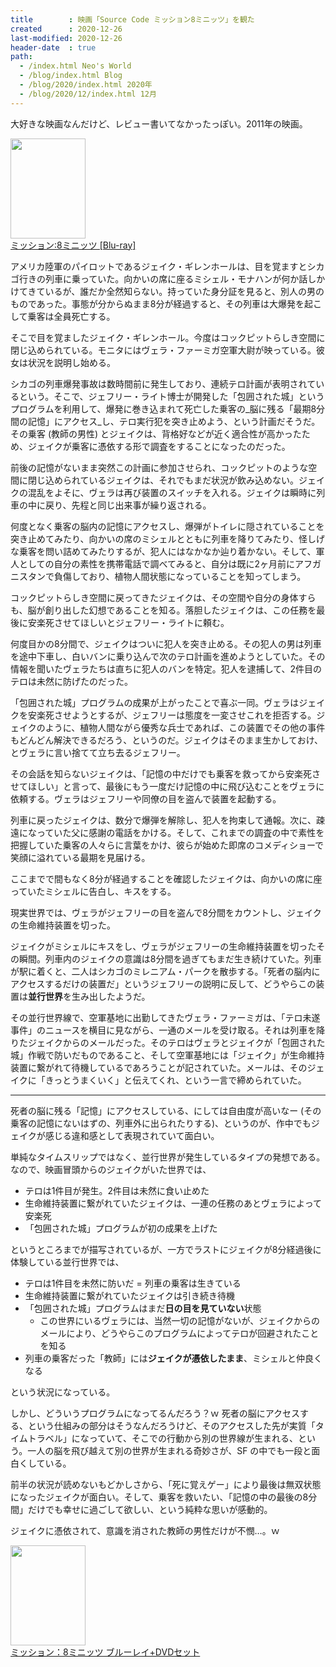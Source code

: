 ```yaml
---
title        : 映画「Source Code ミッション8ミニッツ」を観た
created      : 2020-12-26
last-modified: 2020-12-26
header-date  : true
path:
  - /index.html Neo's World
  - /blog/index.html Blog
  - /blog/2020/index.html 2020年
  - /blog/2020/12/index.html 12月
---
```


大好きな映画なんだけど、レビュー書いてなかったっぽい。2011年の映画。

<div class="ad-amazon">
  <div class="ad-amazon-image">
    <a href="https://www.amazon.co.jp/dp/B00AH8CMJ2?tag=neos21-22&amp;linkCode=osi&amp;th=1&amp;psc=1">
      <img src="https://m.media-amazon.com/images/I/6183IsRAZFL._SL160_.jpg" width="120" height="160">
    </a>
  </div>
  <div class="ad-amazon-info">
    <div class="ad-amazon-title">
      <a href="https://www.amazon.co.jp/dp/B00AH8CMJ2?tag=neos21-22&amp;linkCode=osi&amp;th=1&amp;psc=1">ミッション:8ミニッツ [Blu-ray]</a>
    </div>
  </div>
</div>

アメリカ陸軍のパイロットであるジェイク・ギレンホールは、目を覚ますとシカゴ行きの列車に乗っていた。向かいの席に座るミシェル・モナハンが何か話しかけてきているが、誰だか全然知らない。持っていた身分証を見ると、別人の男のものであった。事態が分からぬまま8分が経過すると、その列車は大爆発を起こして乗客は全員死亡する。

そこで目を覚ましたジェイク・ギレンホール。今度はコックピットらしき空間に閉じ込められている。モニタにはヴェラ・ファーミガ空軍大尉が映っている。彼女は状況を説明し始める。

シカゴの列車爆発事故は数時間前に発生しており、連続テロ計画が表明されているという。そこで、ジェフリー・ライト博士が開発した「包囲された城」というプログラムを利用して、爆発に巻き込まれて死亡した乗客の_脳に残る「最期8分間の記憶」にアクセス_し、テロ実行犯を突き止めよう、という計画だそうだ。その乗客 (教師の男性) とジェイクは、背格好などが近く適合性が高かったため、ジェイクが乗客に憑依する形で調査をすることになったのだった。

前後の記憶がないまま突然この計画に参加させられ、コックピットのような空間に閉じ込められているジェイクは、それでもまだ状況が飲み込めない。ジェイクの混乱をよそに、ヴェラは再び装置のスイッチを入れる。ジェイクは瞬時に列車の中に戻り、先程と同じ出来事が繰り返される。

何度となく乗客の脳内の記憶にアクセスし、爆弾がトイレに隠されていることを突き止めてみたり、向かいの席のミシェルとともに列車を降りてみたり、怪しげな乗客を問い詰めてみたりするが、犯人にはなかなか辿り着かない。そして、軍人としての自分の素性を携帯電話で調べてみると、自分は既に2ヶ月前にアフガニスタンで負傷しており、植物人間状態になっていることを知ってしまう。

コックピットらしき空間に戻ってきたジェイクは、その空間や自分の身体すらも、脳が創り出した幻想であることを知る。落胆したジェイクは、この任務を最後に安楽死させてほしいとジェフリー・ライトに頼む。

何度目かの8分間で、ジェイクはついに犯人を突き止める。その犯人の男は列車を途中下車し、白いバンに乗り込んで次のテロ計画を進めようとしていた。その情報を聞いたヴェラたちは直ちに犯人のバンを特定。犯人を逮捕して、2件目のテロは未然に防げたのだった。

「包囲された城」プログラムの成果が上がったことで喜ぶ一同。ヴェラはジェイクを安楽死させようとするが、ジェフリーは態度を一変させこれを拒否する。ジェイクのように、植物人間ながら優秀な兵士であれば、この装置でその他の事件もどんどん解決できるだろう、というのだ。ジェイクはそのまま生かしておけ、とヴェラに言い捨てて立ち去るジェフリー。

その会話を知らないジェイクは、「記憶の中だけでも乗客を救ってから安楽死させてほしい」と言って、最後にもう一度だけ記憶の中に飛び込むことをヴェラに依頼する。ヴェラはジェフリーや同僚の目を盗んで装置を起動する。

列車に戻ったジェイクは、数分で爆弾を解除し、犯人を拘束して通報。次に、疎遠になっていた父に感謝の電話をかける。そして、これまでの調査の中で素性を把握していた乗客の人々らに言葉をかけ、彼らが始めた即席のコメディショーで笑顔に溢れている最期を見届ける。

ここまでで間もなく8分が経過することを確認したジェイクは、向かいの席に座っていたミシェルに告白し、キスをする。

現実世界では、ヴェラがジェフリーの目を盗んで8分間をカウントし、ジェイクの生命維持装置を切った。

ジェイクがミシェルにキスをし、ヴェラがジェフリーの生命維持装置を切ったその瞬間。列車内のジェイクの意識は8分間を過ぎてもまだ生き続けていた。列車が駅に着くと、二人はシカゴのミレニアム・パークを散歩する。「死者の脳内にアクセスするだけの装置だ」というジェフリーの説明に反して、どうやらこの装置は**並行世界**を生み出したようだ。

その並行世界線で、空軍基地に出勤してきたヴェラ・ファーミガは、「テロ未遂事件」のニュースを横目に見ながら、一通のメールを受け取る。それは列車を降りたジェイクからのメールだった。そのテロはヴェラとジェイクが「包囲された城」作戦で防いだものであること、そして空軍基地には「ジェイク」が生命維持装置に繋がれて待機しているであろうことが記されていた。メールは、そのジェイクに「きっとうまくいく」と伝えてくれ、という一言で締められていた。

---

死者の脳に残る「記憶」にアクセスしている、にしては自由度が高いなー (その乗客の記憶にないはずの、列車外に出られたりする)、というのが、作中でもジェイクが感じる違和感として表現されていて面白い。

単純なタイムスリップではなく、並行世界が発生しているタイプの発想である。なので、映画冒頭からのジェイクがいた世界では、

- テロは1件目が発生。2件目は未然に食い止めた
- 生命維持装置に繋がれていたジェイクは、一連の任務のあとヴェラによって安楽死
- 「包囲された城」プログラムが初の成果を上げた

というところまでが描写されているが、一方でラストにジェイクが8分経過後に体験している並行世界では、

- テロは1件目を未然に防いだ = 列車の乗客は生きている
- 生命維持装置に繋がれていたジェイクは引き続き待機
- 「包囲された城」プログラムはまだ**日の目を見ていない**状態
  - この世界にいるヴェラには、当然一切の記憶がないが、ジェイクからのメールにより、どうやらこのプログラムによってテロが回避されたことを知る
- 列車の乗客だった「教師」には**ジェイクが憑依したまま**、ミシェルと仲良くなる

という状況になっている。

しかし、どういうプログラムになってるんだろう？ｗ 死者の脳にアクセスする、という仕組みの部分はそうなんだろうけど、そのアクセスした先が実質「タイムトラベル」になっていて、そこでの行動から別の世界線が生まれる、という。一人の脳を飛び越えて別の世界が生まれる奇妙さが、SF の中でも一段と面白くしている。

前半の状況が読めないもどかしさから、「死に覚えゲー」により最後は無双状態になったジェイクが面白い。そして、乗客を救いたい、「記憶の中の最後の8分間」だけでも幸せに過ごして欲しい、という純粋な思いが感動的。

ジェイクに憑依されて、意識を消された教師の男性だけが不憫…。ｗ

<div class="ad-amazon">
  <div class="ad-amazon-image">
    <a href="https://www.amazon.co.jp/dp/B005MH1KIC?tag=neos21-22&amp;linkCode=osi&amp;th=1&amp;psc=1">
      <img src="https://m.media-amazon.com/images/I/51qFfegQ0-L._SL160_.jpg" width="120" height="160">
    </a>
  </div>
  <div class="ad-amazon-info">
    <div class="ad-amazon-title">
      <a href="https://www.amazon.co.jp/dp/B005MH1KIC?tag=neos21-22&amp;linkCode=osi&amp;th=1&amp;psc=1">ミッション：8ミニッツ ブルーレイ+DVDセット</a>
    </div>
  </div>
</div>
